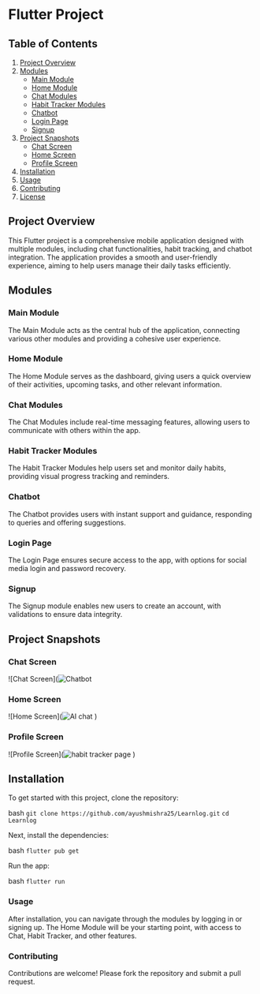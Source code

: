 # Flutter Project

## Table of Contents
1. [Project Overview](#project-overview)
2. [Modules](#modules)
   - [Main Module](#main-module)
   - [Home Module](#home-module)
   - [Chat Modules](#chat-modules)
   - [Habit Tracker Modules](#habit-tracker-modules)
   - [Chatbot](#chatbot)
   - [Login Page](#login-page)
   - [Signup](#signup)
3. [Project Snapshots](#project-snapshots)
   - [Chat Screen](#chat-screen)
   - [Home Screen](#home-screen)
   - [Profile Screen](#profile-screen)
4. [Installation](#installation)
5. [Usage](#usage)
6. [Contributing](#contributing)
7. [License](#license)

## Project Overview
This Flutter project is a comprehensive mobile application designed with multiple modules, including chat functionalities, habit tracking, and chatbot integration. The application provides a smooth and user-friendly experience, aiming to help users manage their daily tasks efficiently.

## Modules

###  Main Module
The Main Module acts as the central hub of the application, connecting various other modules and providing a cohesive user experience.

###  Home Module
The Home Module serves as the dashboard, giving users a quick overview of their activities, upcoming tasks, and other relevant information.

###  Chat Modules
The Chat Modules include real-time messaging features, allowing users to communicate with others within the app.

###  Habit Tracker Modules
The Habit Tracker Modules help users set and monitor daily habits, providing visual progress tracking and reminders.

###  Chatbot
The Chatbot provides users with instant support and guidance, responding to queries and offering suggestions.

###  Login Page
The Login Page ensures secure access to the app, with options for social media login and password recovery.

###  Signup
The Signup module enables new users to create an account, with validations to ensure data integrity.

## Project Snapshots

###  Chat Screen
![Chat Screen](![Chatbot](https://github.com/user-attachments/assets/36f8d0fd-0fe9-43bf-8d57-5c0c882a7bbc)

###  Home Screen
![Home Screen](![AI chat](https://github.com/user-attachments/assets/5f13b252-18cb-4343-a1da-57409d3b7121)
)

###  Profile Screen
![Profile Screen](![habit tracker page](https://github.com/user-attachments/assets/48e0689f-b191-4cae-98a2-584d7f6a02f6)
)

## Installation

To get started with this project, clone the repository:

bash
```git clone https://github.com/ayushmishra25/Learnlog.git```
```cd Learnlog```

Next, install the dependencies:

bash
```flutter pub get```

Run the app:

bash
```flutter run```

### Usage
After installation, you can navigate through the modules by logging in or signing up. The Home Module will be your starting point, with access to Chat, Habit Tracker, and other features.

### Contributing
Contributions are welcome! Please fork the repository and submit a pull request.






















 
























